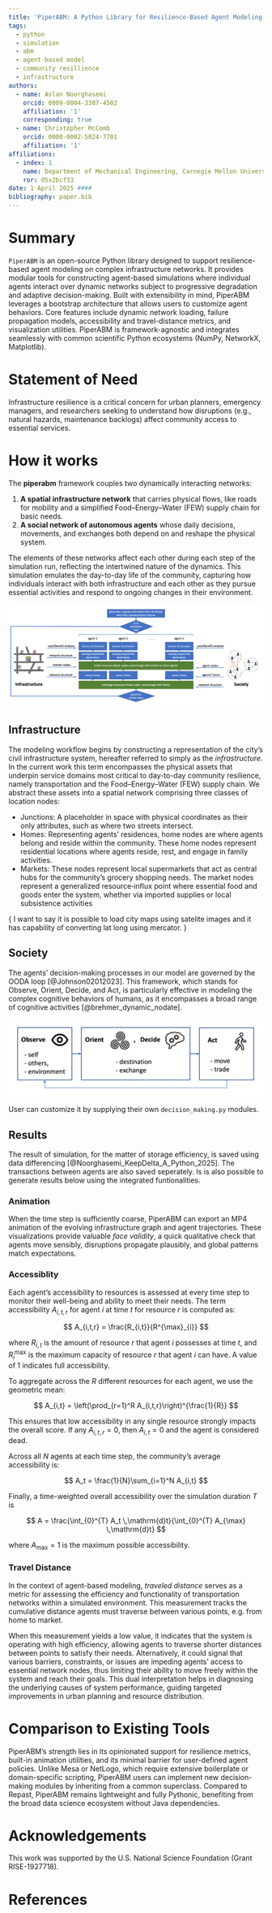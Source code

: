 ```yaml
---
title: 'PiperABM: A Python Library for Resilience-Based Agent Modeling'
tags:
  - python
  - simulation
  - abm
  - agent-based model
  - community resillience
  - infrastructure
authors:
  - name: Aslan Noorghasemi 
    orcid: 0009-0004-3387-4502
    affiliation: '1'
    corresponding: true
  - name: Christopher McComb
    orcid: 0000-0002-5024-7701
    affiliation: '1'
affiliations:
  - index: 1
    name: Department of Mechanical Engineering, Carnegie Mellon University, USA
    ror: 05x2bcf33
date: 1 April 2025 ####
bibliography: paper.bib
---
```


# Summary

`PiperABM` is an open-source Python library designed to support resilience-based agent modeling on complex infrastructure networks. It provides modular tools for constructing agent-based simulations where individual agents interact over dynamic networks subject to progressive degradation and adaptive decision-making. Built with extensibility in mind, PiperABM leverages a bootstrap architecture that allows users to customize agent behaviors. Core features include dynamic network loading, failure propagation models, accessibility and travel-distance metrics, and visualization utilities. PiperABM is framework-agnostic and integrates seamlessly with common scientific Python ecosystems (NumPy, NetworkX, Matplotlib).

# Statement of Need

Infrastructure resilience is a critical concern for urban planners, emergency managers, and researchers seeking to understand how disruptions (e.g., natural hazards, maintenance backlogs) affect community access to essential services.

# How it works

The **piperabm** framework couples two dynamically interacting networks:

1. **A spatial infrastructure network** that carries physical flows, like roads for mobility and a simplified Food–Energy–Water (FEW) supply chain for basic needs.  
2. **A social network of autonomous agents** whose daily decisions, movements, and exchanges both depend on and reshape the physical system.

The elements of these networks affect each other during each step of the simulation run, reflecting the intertwined nature of the dynamics. This simulation emulates the day-to-day life of the community, capturing how individuals interact with both infrastructure and each other as they pursue essential activities and respond to ongoing changes in their environment.

![The computational model emulates the relation between the elements of infrastructure and social networks.](./assets/interconnected.png)

## Infrastructure

The modeling workflow begins by constructing a representation of the city’s civil infrastructure system, hereafter referred to simply as the *infrastructure*.  In the current work this term encompasses the physical assets that underpin service domains most critical to day-to-day community resilience, namely transportation and the Food–Energy–Water (FEW) supply chain. We abstract these assets into a spatial network comprising three classes of location nodes:

- Junctions: A placeholder in space with physical coordinates as their only attributes, such as where two streets intersect.
- Homes: Representing agents’ residences, home nodes are where agents belong and reside within the community. These home nodes represent residential locations where agents reside, rest, and engage in family activities.
- Markets: These nodes represent local supermarkets that act as central hubs for the community’s grocery shopping needs. The market nodes represent a generalized resource‐influx point where essential food and goods enter the system, whether via imported supplies or local subsistence activities

{ I want to say it is possible to load city maps using satelite images and it has capability of converting lat long using mercator. }

## Society

The agents’ decision-making processes in our model are governed by the OODA loop [@Johnson02012023]. This framework, which stands for Observe, Orient, Decide, and Act, is particularly effective in modeling the complex cognitive behaviors of humans, as it encompasses a broad range of cognitive activities [@brehmer_dynamic_nodate].

![The agents’ decision-making processes are modeled by OODA Loop which stands for Observe, Orient, Decide, and Act.](./assets/ooda.png)

User can customize it by supplying their own `decision_making.py` modules.

## Results

The result of simulation, for the matter of storage efficiency, is saved using data differencing [@Noorghasemi_KeepDelta_A_Python_2025]. The transactions between agents are also saved seperately. Is is also possible to generate results below using the integrated funtionalities.

### Animation

When the time step is sufficiently coarse, PiperABM can export an MP4 animation of the evolving infrastructure graph and agent trajectories.  These visualizations provide valuable *face validity*, a quick qualitative check that agents move sensibly, disruptions propagate plausibly, and global patterns match expectations.

### Accessiblity

Each agent’s accessibility to resources is assessed at every time step to monitor their well-being and ability to meet their needs. The term accessibility $A_{i,t,r}$ for agent $i$ at time $t$ for resource $r$ is computed as:

$$
A_{i,t,r} = \frac{R_{i,t}}{R^{\max}_{i}}
$$

where $R_{i,t}$ is the amount of resource $r$ that agent $i$ possesses at time $t$, and $R^{\max}_{i}$ is the maximum capacity of resource $r$ that agent $i$ can have. A value of 1 indicates full accessibility.

To aggregate across the *R* different resources for each agent, we use the geometric mean:

$$
A_{i,t} = \left(\prod_{r=1}^R A_{i,t,r}\right)^{\frac{1}{R}}
$$

This ensures that low accessibility in any single resource strongly impacts the overall score. If any $A_{i,t,r}=0$, then $A_{i,t}=0$ and the agent is considered dead.

Across all $N$ agents at each time step, the community’s average accessibility is:

$$
A_t = \frac{1}{N}\sum_{i=1}^N A_{i,t}
$$

Finally, a time-weighted overall accessibility over the simulation duration $T$ is

$$
A = \frac{\int_{0}^{T} A_t \,\mathrm{d}t}{\int_{0}^{T} A_{\max} \,\mathrm{d}t}
$$

where $A_{\max}=1$ is the maximum possible accessibility.

### Travel Distance

In the context of agent-based modeling, *traveled distance* serves as a metric for assessing the efficiency and functionality of transportation networks within a simulated environment. This measurement tracks the cumulative distance agents must traverse between various points, e.g. from home to market. 

When this measurement yields a low value, it indicates that the system is operating with high efficiency, allowing agents to traverse shorter distances between points to satisfy their needs. Alternatively, it could signal that various barriers, constraints, or issues are impeding agents’ access to essential network nodes, thus limiting their ability to move freely within the system and reach their goals. This dual interpretation helps in diagnosing the underlying causes of system performance, guiding targeted improvements in urban planning and resource distribution.

# Comparison to Existing Tools

PiperABM’s strength lies in its opinionated support for resilience metrics, built-in animation utilities, and its minimal barrier for user-defined agent policies. Unlike Mesa or NetLogo, which require extensive boilerplate or domain-specific scripting, PiperABM users can implement new decision-making modules by inheriting from a common superclass. Compared to Repast, PiperABM remains lightweight and fully Pythonic, benefiting from the broad data science ecosystem without Java dependencies.

# Acknowledgements

This work was supported by the U.S. National Science Foundation (Grant RISE-1927718).

# References